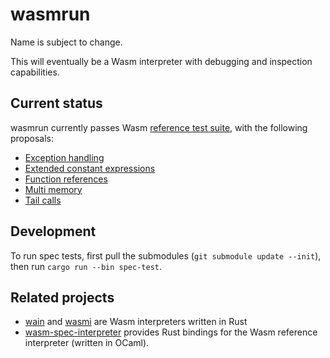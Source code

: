 # wasmrun

Name is subject to change.

This will eventually be a Wasm interpreter with debugging and inspection
capabilities.

## Current status

wasmrun currently passes Wasm [reference test suite][1], with the following
proposals:

- [Exception handling][2]
- [Extended constant expressions][3]
- [Function references][8]
- [Multi memory][9]
- [Tail calls][4]

## Development

To run spec tests, first pull the submodules (`git submodule update --init`),
then run `cargo run --bin spec-test`.

## Related projects

- [wain][5] and [wasmi][7] are Wasm interpreters written in Rust
- [wasm-spec-interpreter][6] provides Rust bindings for the Wasm reference
  interpreter (written in OCaml).

[1]: https://github.com/WebAssembly/testsuite
[2]: https://github.com/WebAssembly/exception-handling
[3]: https://github.com/WebAssembly/extended-const
[4]: https://github.com/WebAssembly/tail-call
[5]: https://github.com/rhysd/wain
[6]: https://github.com/bytecodealliance/wasm-spec-interpreter
[7]: https://github.com/paritytech/wasmi
[8]: https://github.com/WebAssembly/function-references
[9]: https://github.com/WebAssembly/multi-memory
